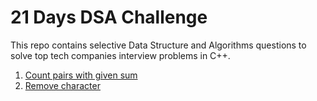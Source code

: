 # 21 Days DSA Challenge
This repo contains selective Data Structure and Algorithms questions to solve top tech companies interview problems in C++.

1. [Count pairs with given sum](https://www.geeksforgeeks.org/problems/count-pairs-with-given-sum5022/1)
2. [Remove character](https://www.geeksforgeeks.org/problems/remove-character3815/1)